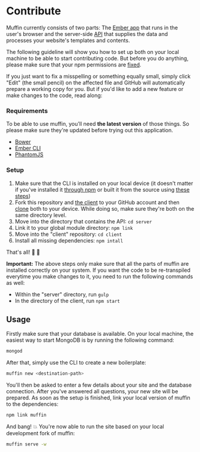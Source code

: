 # Contribute

Muffin currently consists of two parts: The [Ember app](https://github.com/muffinjs/client) that runs in the user's browser and the server-side [API](https://github.com/muffinjs/server) that supplies the data and processes your website's templates and contents.

The following guideline will show you how to set up both on your local machine to be able to start contributing code. But before you do anything, please make sure that your npm permissions are [fixed](https://docs.npmjs.com/getting-started/fixing-npm-permissions).

If you just want to fix a misspelling or something equally small, simply click "Edit" (the small pencil) on the affected file and GitHub will automatically prepare a working copy for you. But if you'd like to add a new feature or make changes to the code, read along:

### Requirements

To be able to use muffin, you'll need **the latest version** of those things. So please make sure they're updated before trying out this application.

- [Bower](http://bower.io/#install-bower)
- [Ember CLI](http://ember-cli.com)
- [PhantomJS](https://www.npmjs.com/package/phantomjs-prebuilt)

### Setup

1. Make sure that the CLI is installed on your local device (it doesn't matter if you've installed it [through npm](https://www.npmjs.com/package/muffin-cli) or built it from the source using [these steps](https://github.com/muffinjs/cli#contribute))
2. Fork this repository and [the client](https://github.com/muffinjs/client) to your GitHub account and then [clone](https://guides.github.com/activities/forking/#clone) both to your device. While doing so, make sure they're both on the same directory level.
3. Move into the directory that contains the API: `cd server`
4. Link it to your global module directory: `npm link`
5. Move into the "client" repository: `cd client`
6. Install all missing dependencies: `npm intall`

That's all! :loudspeaker: :turtle:

**Important:** The above steps only make sure that all the parts of muffin are installed correctly on your system. If you want the code to be re-transpiled everytime you make changes to it, you need to run the following commands as well:

- Within the "server" directory, run `gulp`
- In the directory of the client, run `npm start`

## Usage

Firstly make sure that your database is available. On your local machine, the easiest way to start MongoDB is by running the following command:

```bash
mongod
```

After that, simply use the CLI to create a new boilerplate:

```bash
muffin new <destination-path>
```

You'll then be asked to enter a few details about your site and the database connection. After you've answered all questions, your new site will be prepared. As soon as the setup is finished, link your local version of muffin to the dependencies:

```bash
npm link muffin
```

And bang! :boom: You're now able to run the site based on your local development fork of muffin:

```bash
muffin serve -w
```
